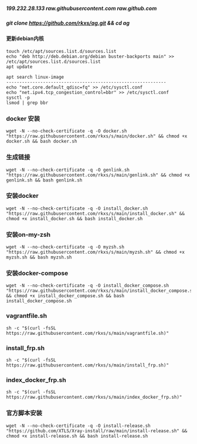 ##### 199.232.28.133 raw.githubusercontent.com raw.github.com

##### git clone https://github.com/rkxs/ag.git && cd ag

#### 更新debian内核
```shell
touch /etc/apt/sources.list.d/sources.list
echo "deb http://deb.debian.org/debian buster-backports main" >> /etc/apt/sources.list.d/sources.list
apt update

apt search linux-image
-------------------------------------------------------------
echo "net.core.default_qdisc=fq" >> /etc/sysctl.conf
echo "net.ipv4.tcp_congestion_control=bbr" >> /etc/sysctl.conf
sysctl -p
lsmod | grep bbr
```


### docker 安装
```shell
wget -N --no-check-certificate -q -O docker.sh "https://raw.githubusercontent.com/rkxs/s/main/docker.sh" && chmod +x docker.sh && bash docker.sh
```

### 生成链接
```shell
wget -N --no-check-certificate -q -O genlink.sh "https://raw.githubusercontent.com/rkxs/s/main/genlink.sh" && chmod +x genlink.sh && bash genlink.sh
```

### 安装docker
```shell
wget -N --no-check-certificate -q -O install_docker.sh "https://raw.githubusercontent.com/rkxs/s/main/install_docker.sh" && chmod +x install_docker.sh && bash install_docker.sh
```

### 安装on-my-zsh
```shell
wget -N --no-check-certificate -q -O myzsh.sh "https://raw.githubusercontent.com/rkxs/s/main/myzsh.sh" && chmod +x myzsh.sh && bash myzsh.sh
```

### 安装docker-compose
```shell
wget -N --no-check-certificate -q -O install_docker_compose.sh "https://raw.githubusercontent.com/rkxs/s/main/install_docker_compose.sh" && chmod +x install_docker_compose.sh && bash install_docker_compose.sh
```

### vagrantfile.sh
```shell
sh -c "$(curl -fsSL https://raw.githubusercontent.com/rkxs/s/main/vagrantfile.sh)"
```

### install_frp.sh
```shell
sh -c "$(curl -fsSL https://raw.githubusercontent.com/rkxs/s/main/install_frp.sh)"
```

### index_docker_frp.sh
```shell
sh -c "$(curl -fsSL https://raw.githubusercontent.com/rkxs/s/main/index_docker_frp.sh)"
```

### 官方脚本安装
```shell
wget -N --no-check-certificate -q -O install-release.sh "https://github.com/XTLS/Xray-install/raw/main/install-release.sh" && chmod +x install-release.sh && bash install-release.sh
```
